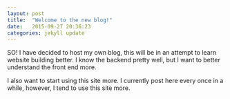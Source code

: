 ```yaml
---
layout: post
title:  "Welcome to the new blog!"
date:   2015-09-27 20:36:23
categories: jekyll update
---
```


SO! I have decided to host my own blog, this will be in an attempt to learn
website building better. I know the backend pretty well, but I want to better
understand the front end more.

I also want to start using this site more. I currently post here every once in a
while, however, I tend to use this site more.
